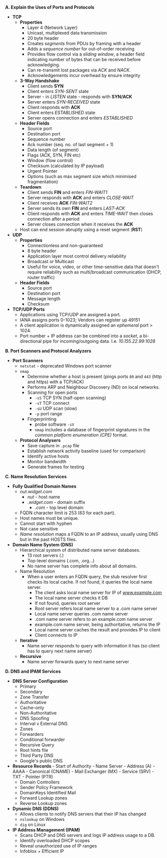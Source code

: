 **A. Explain the Uses of Ports and Protocols**
- **TCP**
	- **Properties**
		- Layer 4 (Network Layer)
		- Unicast, multiplexed data transmission
		- 20 byte header
		- Creates *segments* from PDUs by framing with a header
		- Adds a *sequence number* for out-of-order receiving
		- Provides flow control via a *sliding window*, a header field indicating number of bytes that can be received before acknowledging.
		- Can re-transmit lost packages via *ACK* and *NACK*.
		- Acknowledgements incur overhead by ensure integrity
	- **3-Way Handshake**
		- Client sends **SYN**
		- Client enters *SYN-SENT* state
		- Server - in *LISTEN* state - responds with **SYN/ACK**
		- Server enters *SYN-RECEIVED* state
		- Client responds with **ACK**
		- Client enters *ESTABLISHED* state
		- Server opens connection and enters *ESTABLISHED*
	- **Header Fields**
		- Source port
		- Destination port
		- Sequence number
		- Ack number (seq. no. of last segment + 1)
		- Data length (of segment)
		- Flags (ACK, SYN, FIN etc)
		- Window (flow control)
		- Checksum (calculated by IP payload)
		- Urgent Pointer
		- Options (such as max segment size which minimised fragmentation)
	- **Teardown**
		- Client sends **FIN** and enters *FIN-WAIT1*
		- Server responds with **ACK** and enters *CLOSE-WAIT*
		- Client receives **ACK** *FIN-WAIT2*
		- Server sends its own **FIN** and enters *LAST-ACK*
		- Client responds with **ACK** and enters *TIME-WAIT* then closes connection after a period
		- Server closes connection when it receives the **ACK**
	- Host can end session abruptly using a reset segment (**RST**)
- **UDP**
	- **Properties**
		- Connectionless and non-guaranteed
		- 8 byte header
		- Application layer most control delivery reliability
		- Broadcast or Multicast
		- Useful for voice, video, or other time-sensitive data that doesn't require reliability such as multi/broadcast communication (DHCP, router traffic)
	- **Header Fields**
		- Source port
		- Destination port
		- Message length
		- Checksum
- **TCP/UDP Ports**
	- Applications using TCP/UDP are assigned a port.
	- IANA assigns ports 0-1023; Vendors can register up 49151
	- A client application is dynamically assigned an *ephemeral* port > 1024.
	- Port number + IP address can be combined into a *socket*, a bi-directional pipe for incoming/outgoing data. I.e. *10.155.22.99:1028*

**B. Port Scanners and Protocol Analyzers**
- **Port Scanners**
	- `netstat` - deprecated Windows port scanner
	- `nmap`
		- Determine whether a host is present (pings ports `80` and `443` (http and https) with a TCP/ACK)
		- Performs ARP and Neighbour Discovery (ND) on local networks.
		- Scanning for open ports
			- `-sS` TCP SYN (half-open scanning)
			- `-sT` TCP connect  
			- `-sU` UDP scan  (slow)
			- `-p` port range
		- Fingerprinting
			- probe software `-sV`
			- `nmap` includes a database of fingerprint signatures in the *common platform enumeration (CPE)* format.
	- **Protocol Analysers**
		- Save capture in `.pcap` file
		- Establish network activity baseline (used for comparison)
		- Identify active hosts
		- Monitor bandwidth
		- Generate frames for testing

**C. Name Resolution Services**
- **Fully Qualified Domain Names**
	- *nut.widget.com* 
		- *nut* - host name
		- *.widget.com* - domain suffix
			- *.com* - top level domain
	- FQDN character limit is 253 (63 for each part). 
	- Host names must be unique. 
	- Cannot start with hyphen
	- Not case sensitive
	- *Name resolution* maps a FQDN to an IP address, usually using DNS but in the past HOSTS files.
- **Domain Name System (DNS)**
	- Hierarchical system of distributed name server databases. 
		- 13 root servers (.)
		- Top-level domains (.com, .org...)
		- No name server has complete info about all domains.
	- Name Resolution
		- When a user enters an FQDN query, the stub resolver first checks its local cache. If not found, it queries the local name server. 
			- The client asks local name server for IP of www.example.com
			- The local name server checks it DB
			- If not found, queries root server
			- Root server refers local name server to a .com name server
			- Local name server queries .com name server
			- .com name server refers to an example.com name server
			- example.com name server, being authoritative, returns the IP
			- Local name server caches the result and provides IP to client
			- Client connects to IP
	- **Iterative**
		- Name server responds to query with information it has (so client has to query next name server)
	- **Recursive**
		- Name server forwards query to next name server

**D. DNS and IPAM Services**
- **DNS Server Configuration**
	- Primary
	- Secondary
	- Zone Transfer
	- Authoritative
	- Cache-only
	- Non-Authoritative
	- DNS Spoofing
	- Interval v External DNS
	- Zones
	- Forwarders
	- Conditional forwarder
	- Recursive Query
	- Root hints file
	- Third Party DNS
	- Google's public DNS
- **Resource Records**
		- Start of Authority
		- Name Server
		- Address (A)
		- AAAA
		- Canonical (CNAME)
		- Mail Exchanger (MX)
		- Service (SRV)
		- TXT
		- Pointer (PTR)
	- Domain Controllers
	- Sender Policy Framework
	- DomainKeys Identified Mail
	- Forward Lookup zones
	- Reverse Lookup zones
- **Dynamic DNS (DDNS)**
	- Allows clients to notify DNS servers that their IP has changed  
	- `nslookup` on Windows
	- `dig` on Linux
- **IP Address Management (IPAM)**
	- Scans DHCP and DNS servers and logs IP address usage to a DB.
	- Identify overloaded DHCP scopes
	- Reveal unauthorized use of IP ranges
	- Infoblox + Efficient IP
